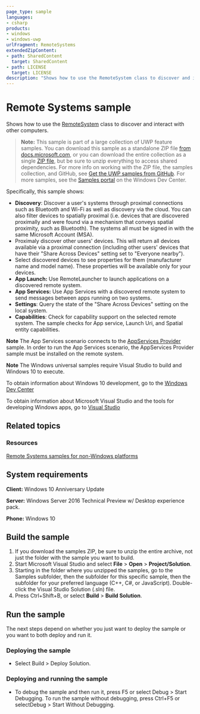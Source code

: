 ```yaml
---
page_type: sample
languages:
- csharp
products:
- windows
- windows-uwp
urlFragment: RemoteSystems
extendedZipContent:
- path: SharedContent
  target: SharedContent
- path: LICENSE
  target: LICENSE
description: "Shows how to use the RemoteSystem class to discover and interact with other computers."
---
```


<!---
  category: DeepLinksAndAppToAppCommunication
  samplefwlink: http://go.microsoft.com/fwlink/p/?LinkId=808708
-->

# Remote Systems sample

Shows how to use the [RemoteSystem](https://msdn.microsoft.com/library/windows/apps/Windows.System.RemoteSystems.RemoteSystem.aspx) 
class to discover and interact with other computers.

> **Note:** This sample is part of a large collection of UWP feature samples. 
> You can download this sample as a standalone ZIP file
> [from docs.microsoft.com](https://docs.microsoft.com/samples/microsoft/windows-universal-samples/remotesystems/),
> or you can download the entire collection as a single
> [ZIP file](https://github.com/Microsoft/Windows-universal-samples/archive/master.zip), but be 
> sure to unzip everything to access shared dependencies. For more info on working with the ZIP file, 
> the samples collection, and GitHub, see [Get the UWP samples from GitHub](https://aka.ms/ovu2uq). 
> For more samples, see the [Samples portal](https://aka.ms/winsamples) on the Windows Dev Center. 

Specifically, this sample shows:

- **Discovery**: Discover a user's systems through proximal connections such as Bluetooth and Wi-Fi
as well as discovery via the cloud.
You can also filter devices to spatially proximal
(i.e. devices that are discovered proximally
and were found via a mechanism that conveys spatial proximity, such as Bluetooth).
The systems all must be signed in with the same Microsoft Account (MSA).
- Proximaly discover other users' devices.
This will return all devices available via a proximal connection
(including other users' devices that have their "Share Across Devices"
setting set to "Everyone nearby").
- Select discovered devices to see properties for them (manufacturer name and model name). These properties will be available only for your devices.
- **App Launch:** Use RemoteLauncher to launch applications on a discovered remote system.
- **App Services:** Use App Services with a discovered remote system to send messages between apps running on two systems.
- **Settings**: Query the state of the "Share Across Devices" setting on the local system.
- **Capabilities**: Check for capability support on the selected remote system.
  The sample checks for App service, Launch Uri, and Spatial entity capabilities.

**Note** The App Services scenario connects to the [AppServices Provider](/Samples/AppServices) sample.
In order to run the App Services scenario, the AppServices Provider sample must be installed
on the remote system.

**Note** The Windows universal samples require Visual Studio to build and Windows 10 to execute.

To obtain information about Windows 10 development, go to the [Windows Dev Center](http://go.microsoft.com/fwlink/?LinkID=532421)

To obtain information about Microsoft Visual Studio and the tools for developing Windows apps, go to [Visual Studio](http://go.microsoft.com/fwlink/?LinkID=532422)

## Related topics

### Resources

[Remote Systems samples for non-Windows platforms](https://github.com/Microsoft/project-rome)  

## System requirements

**Client:** Windows 10 Anniversary Update

**Server:** Windows Server 2016 Technical Preview w/ Desktop experience pack.

**Phone:** Windows 10 

## Build the sample

1. If you download the samples ZIP, be sure to unzip the entire archive, not just the folder with the sample you want to build. 
2. Start Microsoft Visual Studio and select **File** \> **Open** \> **Project/Solution**.
3. Starting in the folder where you unzipped the samples, go to the Samples subfolder, then the subfolder for this specific sample, then the subfolder for your preferred language (C++, C#, or JavaScript). Double-click the Visual Studio Solution (.sln) file.
4. Press Ctrl+Shift+B, or select **Build** \> **Build Solution**.

## Run the sample

The next steps depend on whether you just want to deploy the sample or you want to both deploy and run it.

### Deploying the sample

- Select Build > Deploy Solution. 

### Deploying and running the sample

- To debug the sample and then run it, press F5 or select Debug >  Start Debugging. To run the sample without debugging, press Ctrl+F5 or selectDebug > Start Without Debugging. 
